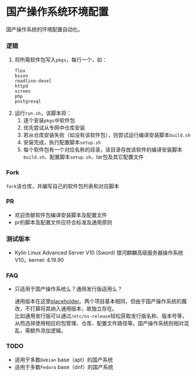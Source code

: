 # 国产操作系统环境配置

国产操作系统的环境配置自动化。

### 逻辑
1. 将所需软件包写入`pkgs`，每行一个，如：
    ```
    flex
    bison
    readline-devel
    httpd
    screen
    php
    postgresql
    ```
1. 运行`run.sh`，该脚本将：
    1. 逐个安装`pkgs`中软件包
    1. 优先尝试从专网中仓库安装
    1. 若从仓库安装失败（如没有该软件包），则尝试运行编译安装脚本`build.sh`
    1. 安装完成，执行配置脚本`setup.sh`
    1. 每个软件包有一个对应名称的目录，该目录存放该软件的编译安装脚本`build.sh`、配置脚本`setup.sh`、tar包及其它配置文件

### Fork
`fork`该仓库，并编写自己的软件包列表和对应脚本

### PR
* 欢迎贡献软件包编译安装脚本及配置文件
* pr的脚本及配置文件应符合标准及通用原则

### 测试版本
* Kylin Linux Advanced Server V10 (Sword) 银河麒麟高级服务器操作系统V10。kernel: 4.19.90

### FAQ
* 只适用于国产操作系统么？通用发行版适用么？

  通用版本在这里[placeholder](https://github.com/alzee)。两个项目基本相同，但由于国产操作系统的魔改，不打算将其纳入通用版本，故独立存在。  
  比如通用发行版可以通过`/etc/os-release`轻松获取发行版名称、版本号等，从而选择使用相应的包管理、仓库、配置文件路径等。国产操作系统则相对混乱，需额外添加逻辑。

### TODO
* 适用于多数`Debian` base（apt）的国产系统
* 适用于多数`Fedora` base（dnf）的国产系统

